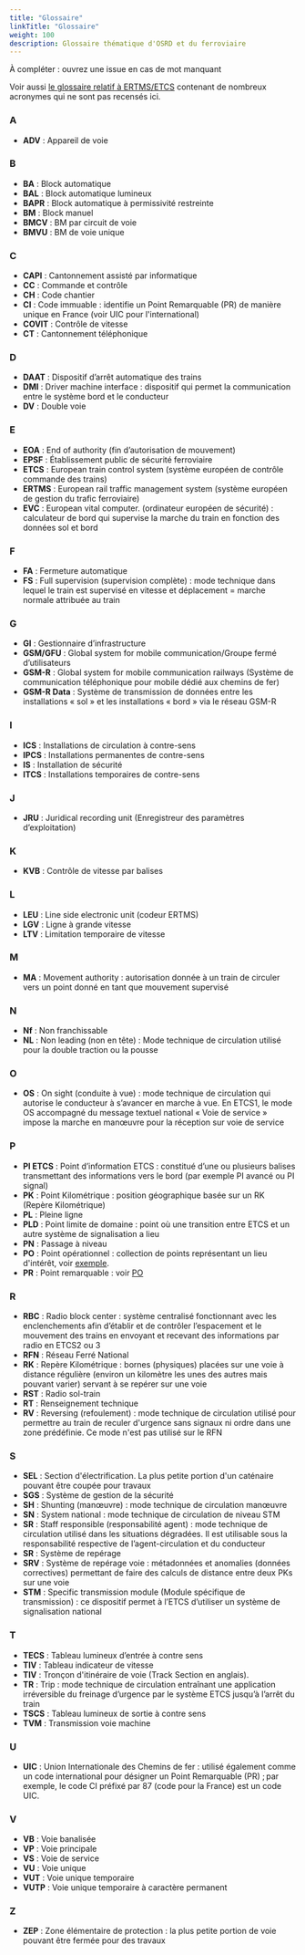 ```yaml
---
title: "Glossaire"
linkTitle: "Glossaire"
weight: 100
description: Glossaire thématique d'OSRD et du ferroviaire
---
```


À compléter : ouvrez une issue en cas de mot manquant

Voir aussi [le glossaire relatif à ERTMS/ETCS][etcs] contenant de nombreux
acronymes qui ne sont pas recensés ici.

### A

- **ADV** : Appareil de voie

### B

- **BA** : Block automatique
- **BAL** : Block automatique lumineux
- **BAPR** : Block automatique à permissivité restreinte
- **BM** : Block manuel
- **BMCV** : BM par circuit de voie
- **BMVU** : BM de voie unique

### C

- **CAPI** : Cantonnement assisté par informatique
- **CC** : Commande et contrôle
- **CH** : Code chantier
- **CI** : Code immuable : identifie un Point Remarquable (PR) de manière unique en
France (voir UIC pour l'international)
- **COVIT** : Contrôle de vitesse
- **CT** : Cantonnement téléphonique

### D

- **DAAT** : Dispositif d’arrêt automatique des trains
- **DMI** : Driver machine interface : dispositif qui permet la communication entre le système bord et le conducteur
- **DV** : Double voie

### E

- **EOA** : End of authority (fin d’autorisation de mouvement)
- **EPSF** : Établissement public de sécurité ferroviaire
- **ETCS** : European train control system (système européen de contrôle commande des trains)
- **ERTMS** : European rail traffic management system (système européen de gestion du trafic ferroviaire)
- **EVC** : European vital computer. (ordinateur européen de sécurité) : calculateur de bord qui supervise la marche du train en fonction des données sol et bord

### F

- **FA** : Fermeture automatique
- **FS** : Full supervision (supervision complète) : mode technique dans lequel le train est supervisé en vitesse et déplacement = marche normale attribuée au train

### G

- **GI** : Gestionnaire d’infrastructure
- **GSM/GFU** : Global system for mobile communication/Groupe fermé d’utilisateurs
- **GSM-R** : Global system for mobile communication railways (Système de communication téléphonique pour mobile dédié aux chemins de fer)
- **GSM-R Data** : Système de transmission de données entre les installations « sol » et les installations « bord » via le réseau GSM-R

### I

- **ICS** : Installations de circulation à contre-sens
- **IPCS** : Installations permanentes de contre-sens
- **IS** : Installation de sécurité
- **ITCS** : Installations temporaires de contre-sens

### J

- **JRU** : Juridical recording unit (Enregistreur des paramètres d’exploitation)

### K

- **KVB** : Contrôle de vitesse par balises

### L

- **LEU** : Line side electronic unit (codeur ERTMS)
- **LGV** : Ligne à grande vitesse
- **LTV** : Limitation temporaire de vitesse

### M

- **MA** : Movement authority : autorisation donnée à un train de circuler vers un point donné en tant que mouvement supervisé

### N

- **Nf** : Non franchissable
- **NL** : Non leading (non en tête) : Mode technique de circulation utilisé pour la double traction ou la pousse

### O

- **OS** : On sight (conduite à vue) : mode technique de circulation qui autorise le conducteur à s’avancer en marche à vue. En ETCS1, le mode OS accompagné du message textuel national « Voie de service » impose la marche en manœuvre pour la réception sur voie de service

### P

- **PI ETCS** : Point d’information ETCS : constitué d’une ou plusieurs balises transmettant des informations vers le bord (par exemple PI avancé ou PI signal)
- **PK** : Point Kilométrique : position géographique basée sur un RK (Repère Kilométrique)
- **PL** : Pleine ligne
- **PLD** : Point limite de domaine : point où une transition entre ETCS et un autre système de signalisation a lieu
- **PN** : Passage à niveau
- **PO** : Point opérationnel : collection de points représentant un lieu d'intérêt, voir [exemple](../../explanation/models/data-models-full-example/#points-opérationnels-operationalpoints).
- **PR** : Point remarquable : voir [PO](#p)

### R

- **RBC** : Radio block center : système centralisé fonctionnant avec les enclenchements afin d’établir et de contrôler l’espacement et le mouvement des trains en envoyant et recevant des informations par radio en ETCS2 ou 3
- **RFN** : Réseau Ferré National
- **RK** : Repère Kilométrique : bornes (physiques) placées sur une voie à distance régulière (environ un kilomètre les unes des autres mais pouvant varier) servant à se repérer sur une voie
- **RST** : Radio sol-train
- **RT** : Renseignement technique
- **RV** : Reversing (refoulement) : mode technique de circulation utilisé pour permettre au train de reculer d'urgence sans signaux ni ordre dans une zone prédéfinie. Ce mode n'est pas utilisé sur le RFN

### S

- **SEL** : Section d'électrification. La plus petite portion d'un caténaire pouvant être coupée pour travaux
- **SGS** : Système de gestion de la sécurité
- **SH** : Shunting (manœuvre) : mode technique de circulation manœuvre
- **SN** : System national : mode technique de circulation de niveau STM
- **SR** : Staff responsible (responsabilité agent) : mode technique de circulation utilisé dans les situations dégradées. Il est utilisable sous la responsabilité respective de l’agent-circulation et du conducteur
- **SR** : Système de repérage
- **SRV** : Système de repérage voie : métadonnées et anomalies (données correctives) permettant de faire des calculs de distance entre deux PKs sur une voie
- **STM** : Specific transmission module (Module spécifique de transmission) : ce dispositif permet à l’ETCS d’utiliser un système de signalisation national

### T

- **TECS** : Tableau lumineux d’entrée à contre sens
- **TIV** : Tableau indicateur de vitesse
- **TIV** : Tronçon d'itinéraire de voie (Track Section en anglais).
- **TR** : Trip : mode technique de circulation entraînant une application irréversible du freinage d’urgence par le système ETCS jusqu’à l’arrêt du train
- **TSCS** : Tableau lumineux de sortie à contre sens
- **TVM** : Transmission voie machine

### U

- **UIC** : Union Internationale des Chemins de fer : utilisé également comme un code international pour désigner un Point Remarquable (PR) ; par exemple, le code CI préfixé par 87 (code pour la France) est un code UIC.

### V

- **VB** : Voie banalisée
- **VP** : Voie principale
- **VS** : Voie de service
- **VU** : Voie unique
- **VUT** : Voie unique temporaire
- **VUTP** : Voie unique temporaire à caractère permanent

### Z

- **ZEP** : Zone élémentaire de protection : la plus petite portion de voie pouvant être fermée pour des travaux

[etcs]: https://www.era.europa.eu/system/files/2023-01/sos3_index003_-_subset-023_v330.pdf
